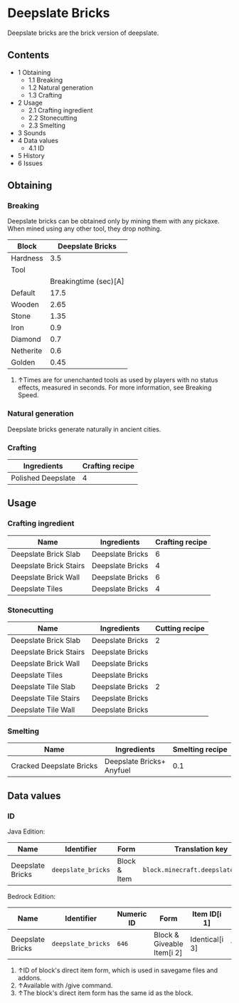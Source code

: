# Deepslate Bricks
Deepslate bricks are the brick version of deepslate.

## Contents
- 1 Obtaining
	- 1.1 Breaking
	- 1.2 Natural generation
	- 1.3 Crafting
- 2 Usage
	- 2.1 Crafting ingredient
	- 2.2 Stonecutting
	- 2.3 Smelting
- 3 Sounds
- 4 Data values
	- 4.1 ID
- 5 History
- 6 Issues

## Obtaining
### Breaking
Deepslate bricks can be obtained only by mining them with any pickaxe. When mined using any other tool, they drop nothing.

| Block     | Deepslate Bricks      |
|-----------|-----------------------|
| Hardness  | 3.5                   |
| Tool      |                       |
|           | Breakingtime (sec)[A] |
| Default   | 17.5                  |
| Wooden    | 2.65                  |
| Stone     | 1.35                  |
| Iron      | 0.9                   |
| Diamond   | 0.7                   |
| Netherite | 0.6                   |
| Golden    | 0.45                  |

1. ↑Times are for unenchanted tools as used by players with no status effects, measured in seconds. For more information, see Breaking Speed.

### Natural generation
Deepslate bricks generate naturally in ancient cities.

### Crafting
| Ingredients        | Crafting recipe |
|--------------------|-----------------|
| Polished Deepslate | 4               |

## Usage
### Crafting ingredient
| Name                   | Ingredients      | Crafting recipe |
|------------------------|------------------|-----------------|
| Deepslate Brick Slab   | Deepslate Bricks | 6               |
| Deepslate Brick Stairs | Deepslate Bricks | 4               |
| Deepslate Brick Wall   | Deepslate Bricks | 6               |
| Deepslate Tiles        | Deepslate Bricks | 4               |

### Stonecutting
| Name                   | Ingredients      | Cutting recipe |
|------------------------|------------------|----------------|
| Deepslate Brick Slab   | Deepslate Bricks | 2              |
| Deepslate Brick Stairs | Deepslate Bricks |                |
| Deepslate Brick Wall   | Deepslate Bricks |                |
| Deepslate Tiles        | Deepslate Bricks |                |
| Deepslate Tile Slab    | Deepslate Bricks | 2              |
| Deepslate Tile Stairs  | Deepslate Bricks |                |
| Deepslate Tile Wall    | Deepslate Bricks |                |

### Smelting
| Name                     | Ingredients                   | Smelting recipe |
|--------------------------|-------------------------------|-----------------|
| Cracked Deepslate Bricks | Deepslate Bricks+<br/>Anyfuel | 0.1             |

## Data values
### ID
Java Edition:

| Name             | Identifier         | Form         | Translation key                    |
|------------------|--------------------|--------------|------------------------------------|
| Deepslate Bricks | `deepslate_bricks` | Block & Item | `block.minecraft.deepslate_bricks` |

Bedrock Edition:

| Name             | Identifier         | Numeric ID | Form                       | Item ID[i 1]   | Translation key              |
|------------------|--------------------|------------|----------------------------|----------------|------------------------------|
| Deepslate Bricks | `deepslate_bricks` | `646`      | Block & Giveable Item[i 2] | Identical[i 3] | `tile.deepslate_bricks.name` |

1. ↑ID of block's direct item form, which is used in savegame files and addons.
2. ↑Available with /give command.
3. ↑The block's direct item form has the same id as the block.

